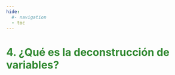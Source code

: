 ```yaml
---
hide:
  #- navigation
  - toc
---
```


# <span style="color:#308830;">**4. ¿Qué es la deconstrucción de variables?**</span>
